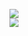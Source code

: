 [![](https://img.shields.io/badge/Made%20With-Github%20Spray-lightgrey.svg?style=for-the-badge&logo=github)](https://github.com/Annihil/github-spray#1783)  
[![](https://i.imgur.com/2DrTn0Z.gif)](https://github.com/Annihil/github-spray)